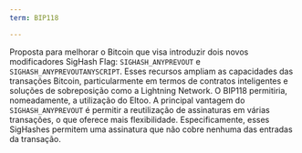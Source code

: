 ```yaml
---
term: BIP118

---
```

Proposta para melhorar o Bitcoin que visa introduzir dois novos modificadores SigHash Flag: `SIGHASH_ANYPREVOUT` e `SIGHASH_ANYPREVOUTANYSCRIPT`. Esses recursos ampliam as capacidades das transações Bitcoin, particularmente em termos de contratos inteligentes e soluções de sobreposição como a Lightning Network. O BIP118 permitiria, nomeadamente, a utilização do Eltoo. A principal vantagem do `SIGHASH_ANYPREVOUT` é permitir a reutilização de assinaturas em várias transações, o que oferece mais flexibilidade. Especificamente, esses SigHashes permitem uma assinatura que não cobre nenhuma das entradas da transação.